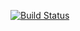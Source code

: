 [![Build Status](https://travis-ci.com/thembajsph/bootcamp-terminal-tests.svg?branch=master)](https://travis-ci.com/thembajsph/bootcamp-terminal-tests)